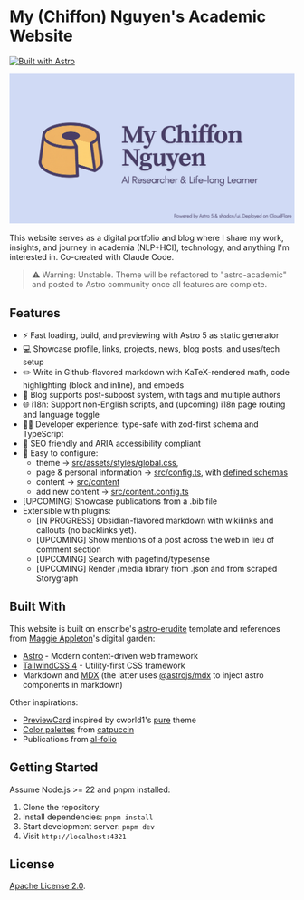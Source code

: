 # My (Chiffon) Nguyen's Academic Website

[![Built with Astro](https://astro.badg.es/v2/built-with-astro/tiny.svg)](https://astro.build)

![](public/img/social-preview.png)

This website serves as a digital portfolio and blog where I share my work, insights, and journey in
academia (NLP+HCI), technology, and anything I'm interested in. Co-created with Claude Code.

> ⚠️ Warning: Unstable. Theme will be refactored to "astro-academic" and posted to Astro community
> once all features are complete.

## Features

- ⚡ Fast loading, build, and previewing with Astro 5 as static generator
- 💻 Showcase profile, links, projects, news, blog posts, and uses/tech setup
- ✏️ Write in Github-flavored markdown with KaTeX-rendered math, code highlighting (block and
  inline), and embeds
- 📝 Blog supports post-subpost system, with tags and multiple authors
- 🌐 i18n: Support non-English scripts, and (upcoming) i18n page routing and language toggle
- 👩‍💻 Developer experience: type-safe with zod-first schema and TypeScript
- 🔎 SEO friendly and ARIA accessibility compliant
- 🔧 Easy to configure:
  - theme -> [src/assets/styles/global.css](src/assets/styles/global.css),
  - page & personal information -> [src/config.ts](src/config.ts), with
    [defined schemas](src/schemas.ts)
  - content -> [src/content](src/content)
  - add new content -> [src/content.config.ts](src/content.config.ts)
- [UPCOMING] Showcase publications from a .bib file
- Extensible with plugins:
  - [IN PROGRESS] Obsidian-flavored markdown with wikilinks and callouts (no backlinks yet).
  - [UPCOMING] Show mentions of a post across the web in lieu of comment section
  - [UPCOMING] Search with pagefind/typesense
  - [UPCOMING] Render /media library from .json and from scraped Storygraph

## Built With

This website is built on enscribe's [astro-erudite](https://github.com/jktrn/astro-erudite) template
and references from [Maggie Appleton](https://github.com/MaggieAppleton/maggieappleton.com-V3)'s
digital garden:

- [Astro](https://astro.build/) - Modern content-driven web framework
- [TailwindCSS 4](https://tailwindcss.com/) - Utility-first CSS framework
- Markdown and [MDX](https://mdxjs.com/) (the latter uses
  [@astrojs/mdx](https://docs.astro.build/en/guides/integrations-guide/mdx/) to inject astro
  components in markdown)

Other inspirations:

- [PreviewCard](src/components/blog/PreviewCard.astro) inspired by cworld1's
  [pure](https://astro-pure.js.org/) theme
- [Color palettes](src/assets/styles/global.css) from [catpuccin](https://catppuccin.com/palette/)
- Publications from [al-folio](https://github.com/alshedivat/al-folio)

## Getting Started

Assume Node.js >= 22 and pnpm installed:

1. Clone the repository
2. Install dependencies: `pnpm install`
3. Start development server: `pnpm dev`
4. Visit `http://localhost:4321`

## License

[Apache License 2.0](LICENSE).
